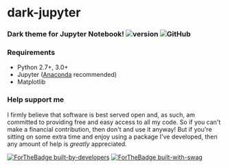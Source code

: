 # dark-jupyter
### Dark theme for Jupyter Notebook! ![version](https://img.shields.io/badge/version-1.0.0-orange.svg) ![GitHub](https://img.shields.io/github/license/mashape/apistatus.svg)

### Requirements
* Python 2.7+, 3.0+
* Jupyter ([Anaconda](https://www.continuum.io/downloads) recommended)
* Matplotlib

### Help support me
I firmly believe that software is best served open and, as such, am committed to providing free and easy access to all my code. So if you can't make a financial contribution, then don't and use it anyway! But if you're sitting on some extra time and enjoy using a package I've developed, then any amount of help is *greatly* appreciated.


[![ForTheBadge built-by-developers](http://ForTheBadge.com/images/badges/built-by-developers.svg)](https://GitHub.com/colorpal/) [![ForTheBadge built-with-swag](http://ForTheBadge.com/images/badges/built-with-swag.svg)](https://GitHub.com/colorpal/)
